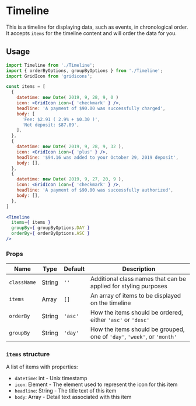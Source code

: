 Timeline
===

This is a timeline for displaying data, such as events, in chronological order.
It accepts `items` for the timeline content and will order the data for you.

## Usage

```jsx
import Timeline from './Timeline';
import { orderByOptions, groupByOptions } from './Timeline';
import GridIcon from 'gridicons';

const items = [
  {
    datetime: new Date( 2019, 9, 28, 9, 0 )
    icon: <GridIcon icon={ 'checkmark' } />,
    headline: 'A payment of $90.00 was successfully charged',
    body: [
      'Fee: $2.91 ( 2.9% + $0.30 )',
      'Net deposit: $87.09',
    ],
  },
  {
    datetime: new Date( 2019, 9, 28, 9, 32 ),
    icon: <GridIcon icon={ 'plus' } />,
    headline: '$94.16 was added to your October 29, 2019 deposit',
    body: [],
  },
  {
    datetime: new Date( 2019, 9, 27, 20, 9 ),
    icon: <GridIcon icon={ 'checkmark' } />,
    headline: 'A payment of $90.00 was successfully authorized',
    body: [],
  },
]

<Timeline
  items={ items }
  groupBy={ groupByOptions.DAY }
  orderBy={ orderByOptions.ASC }
/>
```

### Props

Name | Type | Default | Description
--- | --- | --- | ---
`className` | String | `''` | Additional class names that can be applied for styling purposes
`items` | Array | `[]` | An array of items to be displayed on the timeline
`orderBy` | String | `'asc'` | How the items should be ordered, either `'asc'` or `'desc'`
`groupBy` | String | `'day'` | How the items should be grouped, one of `'day'`, `'week'`, or `'month'`


### `items` structure

A list of items with properties:

- `datetime`: int - Unix timestamp
- `icon`: Element - The element used to represent the icon for this item
- `headline`: String - The title text of this item
- `body`: Array - Detail text associated with this item
